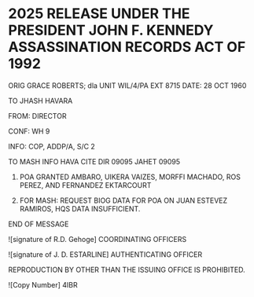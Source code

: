 # 2025 RELEASE UNDER THE PRESIDENT JOHN F. KENNEDY ASSASSINATION RECORDS ACT OF 1992

ORIG GRACE ROBERTS; dla
UNIT WIL/4/PA
EXT 8715
DATE: 28 OCT 1960

TO JHASH HAVARA

FROM: DIRECTOR

CONF: WH 9

INFO: COP, ADDP/A, S/C 2

TO MASH INFO HAVA CITE DIR 09095
JAHET 09095

1. POA GRANTED AMBARO, UIKERA VAIZES, MORFFI MACHADO, ROS PEREZ, AND
   FERNANDEZ EKTARCOURT

2. FOR MASH: REQUEST BIOG DATA FOR POA ON JUAN ESTEVEZ RAMIROS, HQS
   DATA INSUFFICIENT.

END OF MESSAGE

![signature of R.D. Gehoge] COORDINATING OFFICERS

![signature of J. D. ESTARLINE] AUTHENTICATING OFFICER

REPRODUCTION BY OTHER THAN THE ISSUING OFFICE IS PROHIBITED.

![Copy Number] 4IBR

